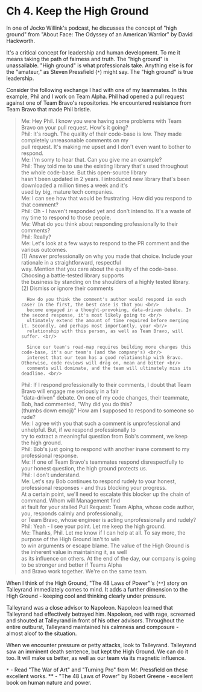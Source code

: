 # Ch 4. Keep the High Ground

In one of Jocko Willink's podcast, he discusses the concept of "high ground" from "About Face: The Odyssey of an American
Warrior" by David Hackworth.

It's a critical concept for leadership and human development. To me it means taking the path of fairness and truth. The
"high ground" is unassailable. "High ground" is what professionals take. Anything else is for the "amateur," as Steven
Pressfield (`*`) might say. The "high ground" is true leadership.

Consider the following exchange I had with one of my teammates. In this example, Phil and I work on Team Alpha. Phil
had opened a pull request against one of Team Bravo's repositories. He encountered resistance from Team Bravo that
made Phil bristle.

> Me:   Hey Phil. I know you were having some problems with Team Bravo on your pull request. How's it going? <br/>
> Phil: It's rough. The quality of their code-base is low. They made completely unreasonable comments on my  <br/>
>       pull request. It's making me upset and I don't even want to bother to respond. <br/>
> Me:   I'm sorry to hear that. Can you give me an example? <br/>
> Phil: They told me to use the existing library that's used throughout the whole code-base. But this open-source library <br/>
        hasn't been updated in 2 years. I introduced new library that's been downloaded a million times a week and it's <br/>
        used by big, mature tech companies. <br/>
> Me:   I can see how that would be frustrating. How did you respond to that comment? <br/>
> Phil: Oh - I haven't responded yet and don't intend to. It's a waste of my time to respond to those people. <br/>
> Me:   What do you think about responding professionally to their comments? <br/>
> Phil: Really? <br/>
> Me:   Let's look at a few ways to respond to the PR comment and the various outcomes. <br/>
>       (1) Answer professionally on why you made that choice. Include your rationale in a straightforward, respectful <br/>
>           way. Mention that you care about the quality of the code-base. Choosing a battle-tested library supports <br/>
>           the business by standing on the shoulders of a highly tested library. <br/>
>       (2) Dismiss or ignore their comments <br/>
>
>       How do you think the comment's author would respond in each case? In the first, the best case is that you <br/>
>       become engaged in a thought-provoking, data-driven debate. In the second response, it's most likely going to <br/>
>       ultimately extend the amount of time required before merging it. Secondly, and perhaps most importantly, your <br/>
>       relationship with this person, as well as Team Bravo, will suffer. <br/>
>
>       Since our team's road-map requires building more changes this code-base, it's our team's (and the company's) <br/>
>       interest that our team has a good relationship with Bravo. Otherwise, code reviews will drag on, mean and bitter <br/>
>       comments will dominate, and the team will ultimately miss its deadline. <br/>
>
> Phil: If I respond professionally to their comments, I doubt that Team Bravo will engage me seriously in a fair <br/>
>       "data-driven" debate. On one of my code changes, their teammate, Bob, had commented, "Why did you do this? <br/>
>       (thumbs down emoji)" How am I supposed to respond to someone so rude? <br/>
> Me:   I agree with you that such a comment is unprofessional and unhelpful. But, if we respond professionally to <br/>
>       try to extract a meaningful question from Bob's comment, we keep the high ground. <br/>
> Phil: Bob's just going to respond with another inane comment to my professional response. <br/>
> Me:   If one of Team Bravo's teammates respond disrespectfully to your honest question, the high ground protects us. <br/>
> Phil: I don't understand. <br/>
> Me:   Let's say Bob continues to respond rudely to your honest, professional responses - and thus blocking your progress. <br/>
>       At a certain point, we'll need to escalate this blocker up the chain of command. Whom will Management find <br/>
>       at fault for your stalled Pull Request: Team Alpha, whose code author, you, responds calmly and professionally, <br/>
>       or Team Bravo, whose engineer is acting unprofessionally and rudely? <br/>
> Phil: Yeah - I see your point. Let me keep the high ground. <br/>
> Me:   Thanks, Phil. Let me know if I can help at all. To say more, the purpose of the High Ground isn't to win <br/>
>       to win arguments or escape blame. The value of the High Ground is the inherent value in maintaining it, as well <br/>
>       as its influence on others. At the end of the day, our company is going to be stronger and better if Teams Alpha <br/>
>       and Bravo work together. We're on the same team. <br/>

When I think of the High Ground, "The 48 Laws of Power"'s (`**`)  story on Talleyrand immediately comes to mind. It adds
a further dimension to the High Ground - keeping cool and thinking clearly under pressure.

Talleyrand was a close advisor to Napoleon. Napoleon learned that Talleyrand had effectively betrayed him. Napoleon,
red with rage, screamed and shouted at Talleyrand in front of his other advisors. Throughout the entire outburst, Talleyrand
maintained his calmness and composure - almost aloof to the situation.

When we encounter pressure or petty attacks, look to Talleyrand. Talleyrand saw an imminent death sentence, but kept the
High Ground. We can do it too. It will make us better, as well as our team via its magnetic influence.

`*` - Read "The War of Art" and "Turning Pro" from Mr. Pressfield on these excellent works.
** - "The 48 Laws of Power" by Robert Greene - excellent book on human nature and power.